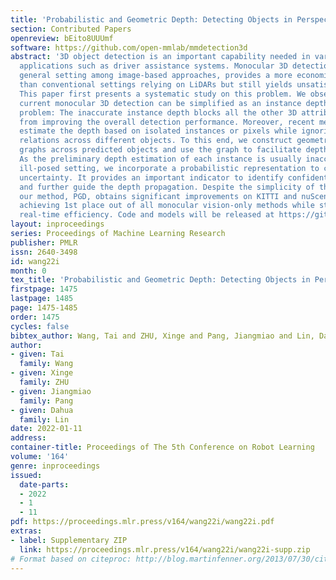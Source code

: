 ```yaml
---
title: 'Probabilistic and Geometric Depth: Detecting Objects in Perspective'
section: Contributed Papers
openreview: bEito8UUUmf
software: https://github.com/open-mmlab/mmdetection3d
abstract: '3D object detection is an important capability needed in various practical
  applications such as driver assistance systems. Monocular 3D detection, a representative
  general setting among image-based approaches, provides a more economical solution
  than conventional settings relying on LiDARs but still yields unsatisfactory results.
  This paper first presents a systematic study on this problem. We observe that the
  current monocular 3D detection can be simplified as an instance depth estimation
  problem: The inaccurate instance depth blocks all the other 3D attribute predictions
  from improving the overall detection performance. Moreover, recent methods directly
  estimate the depth based on isolated instances or pixels while ignoring the geometric
  relations across different objects. To this end, we construct geometric relation
  graphs across predicted objects and use the graph to facilitate depth estimation.
  As the preliminary depth estimation of each instance is usually inaccurate in this
  ill-posed setting, we incorporate a probabilistic representation to capture the
  uncertainty. It provides an important indicator to identify confident predictions
  and further guide the depth propagation. Despite the simplicity of the basic idea,
  our method, PGD, obtains significant improvements on KITTI and nuScenes benchmarks,
  achieving 1st place out of all monocular vision-only methods while still maintaining
  real-time efficiency. Code and models will be released at https://github.com/open-mmlab/mmdetection3d.'
layout: inproceedings
series: Proceedings of Machine Learning Research
publisher: PMLR
issn: 2640-3498
id: wang22i
month: 0
tex_title: 'Probabilistic and Geometric Depth: Detecting Objects in Perspective'
firstpage: 1475
lastpage: 1485
page: 1475-1485
order: 1475
cycles: false
bibtex_author: Wang, Tai and ZHU, Xinge and Pang, Jiangmiao and Lin, Dahua
author:
- given: Tai
  family: Wang
- given: Xinge
  family: ZHU
- given: Jiangmiao
  family: Pang
- given: Dahua
  family: Lin
date: 2022-01-11
address:
container-title: Proceedings of The 5th Conference on Robot Learning
volume: '164'
genre: inproceedings
issued:
  date-parts:
  - 2022
  - 1
  - 11
pdf: https://proceedings.mlr.press/v164/wang22i/wang22i.pdf
extras:
- label: Supplementary ZIP
  link: https://proceedings.mlr.press/v164/wang22i/wang22i-supp.zip
# Format based on citeproc: http://blog.martinfenner.org/2013/07/30/citeproc-yaml-for-bibliographies/
---
```

